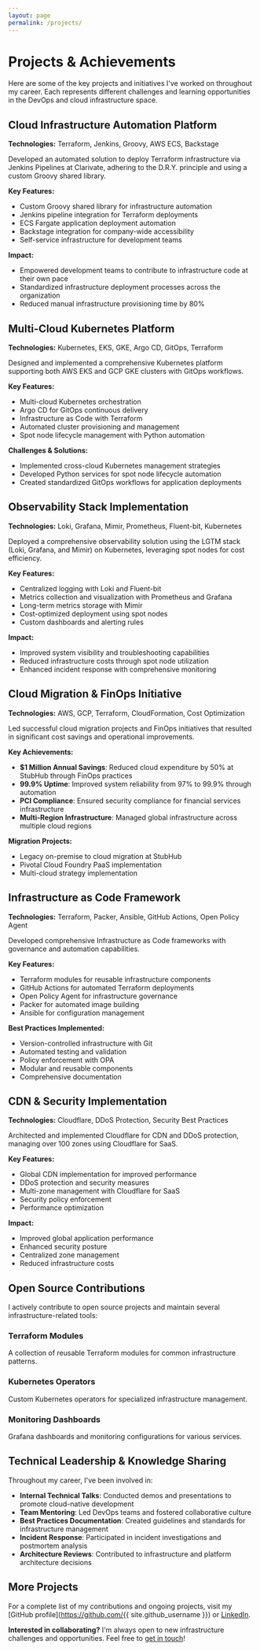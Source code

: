 ```yaml
---
layout: page
permalink: /projects/
---
```


# Projects & Achievements

Here are some of the key projects and initiatives I've worked on throughout my career. Each represents different challenges and learning opportunities in the DevOps and cloud infrastructure space.

## Cloud Infrastructure Automation Platform

**Technologies:** Terraform, Jenkins, Groovy, AWS ECS, Backstage

Developed an automated solution to deploy Terraform infrastructure via Jenkins Pipelines at Clarivate, adhering to the D.R.Y. principle and using a custom Groovy shared library.

**Key Features:**
- Custom Groovy shared library for infrastructure automation
- Jenkins pipeline integration for Terraform deployments
- ECS Fargate application deployment automation
- Backstage integration for company-wide accessibility
- Self-service infrastructure for development teams

**Impact:**
- Empowered development teams to contribute to infrastructure code at their own pace
- Standardized infrastructure deployment processes across the organization
- Reduced manual infrastructure provisioning time by 80%

## Multi-Cloud Kubernetes Platform

**Technologies:** Kubernetes, EKS, GKE, Argo CD, GitOps, Terraform

Designed and implemented a comprehensive Kubernetes platform supporting both AWS EKS and GCP GKE clusters with GitOps workflows.

**Key Features:**
- Multi-cloud Kubernetes orchestration
- Argo CD for GitOps continuous delivery
- Infrastructure as Code with Terraform
- Automated cluster provisioning and management
- Spot node lifecycle management with Python automation

**Challenges & Solutions:**
- Implemented cross-cloud Kubernetes management strategies
- Developed Python services for spot node lifecycle automation
- Created standardized GitOps workflows for application deployments

## Observability Stack Implementation

**Technologies:** Loki, Grafana, Mimir, Prometheus, Fluent-bit, Kubernetes

Deployed a comprehensive observability solution using the LGTM stack (Loki, Grafana, and Mimir) on Kubernetes, leveraging spot nodes for cost efficiency.

**Key Features:**
- Centralized logging with Loki and Fluent-bit
- Metrics collection and visualization with Prometheus and Grafana
- Long-term metrics storage with Mimir
- Cost-optimized deployment using spot nodes
- Custom dashboards and alerting rules

**Impact:**
- Improved system visibility and troubleshooting capabilities
- Reduced infrastructure costs through spot node utilization
- Enhanced incident response with comprehensive monitoring

## Cloud Migration & FinOps Initiative

**Technologies:** AWS, GCP, Terraform, CloudFormation, Cost Optimization

Led successful cloud migration projects and FinOps initiatives that resulted in significant cost savings and operational improvements.

**Key Achievements:**
- **$1 Million Annual Savings**: Reduced cloud expenditure by 50% at StubHub through FinOps practices
- **99.9% Uptime**: Improved system reliability from 97% to 99.9% through automation
- **PCI Compliance**: Ensured security compliance for financial services infrastructure
- **Multi-Region Infrastructure**: Managed global infrastructure across multiple cloud regions

**Migration Projects:**
- Legacy on-premise to cloud migration at StubHub
- Pivotal Cloud Foundry PaaS implementation
- Multi-cloud strategy implementation

## Infrastructure as Code Framework

**Technologies:** Terraform, Packer, Ansible, GitHub Actions, Open Policy Agent

Developed comprehensive Infrastructure as Code frameworks with governance and automation capabilities.

**Key Features:**
- Terraform modules for reusable infrastructure components
- GitHub Actions for automated Terraform deployments
- Open Policy Agent for infrastructure governance
- Packer for automated image building
- Ansible for configuration management

**Best Practices Implemented:**
- Version-controlled infrastructure with Git
- Automated testing and validation
- Policy enforcement with OPA
- Modular and reusable components
- Comprehensive documentation

## CDN & Security Implementation

**Technologies:** Cloudflare, DDoS Protection, Security Best Practices

Architected and implemented Cloudflare for CDN and DDoS protection, managing over 100 zones using Cloudflare for SaaS.

**Key Features:**
- Global CDN implementation for improved performance
- DDoS protection and security measures
- Multi-zone management with Cloudflare for SaaS
- Security policy enforcement
- Performance optimization

**Impact:**
- Improved global application performance
- Enhanced security posture
- Centralized zone management
- Reduced infrastructure costs

## Open Source Contributions

I actively contribute to open source projects and maintain several infrastructure-related tools:

### Terraform Modules
A collection of reusable Terraform modules for common infrastructure patterns.

### Kubernetes Operators
Custom Kubernetes operators for specialized infrastructure management.

### Monitoring Dashboards
Grafana dashboards and monitoring configurations for various services.

## Technical Leadership & Knowledge Sharing

Throughout my career, I've been involved in:

- **Internal Technical Talks**: Conducted demos and presentations to promote cloud-native development
- **Team Mentoring**: Led DevOps teams and fostered collaborative culture
- **Best Practices Documentation**: Created guidelines and standards for infrastructure management
- **Incident Response**: Participated in incident investigations and postmortem analysis
- **Architecture Reviews**: Contributed to infrastructure and platform architecture decisions

## More Projects

For a complete list of my contributions and ongoing projects, visit my [GitHub profile](https://github.com/{{ site.github_username }}) or [LinkedIn](https://www.linkedin.com/in/emiliourena).

**Interested in collaborating?** I'm always open to new infrastructure challenges and opportunities. Feel free to [get in touch](/contact/)!
